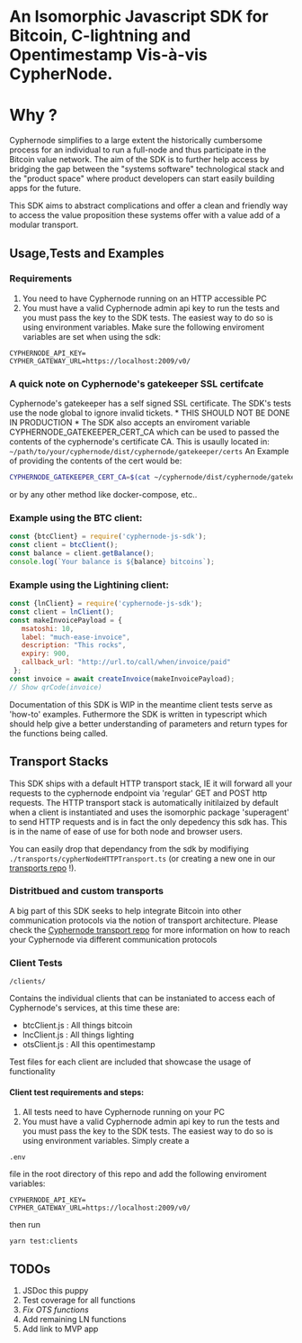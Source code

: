 # An Isomorphic Javascript SDK for Bitcoin, C-lightning and Opentimestamp Vis-à-vis CypherNode.

# Why ?

Cyphernode simplifies to a large extent the historically cumbersome process for an individual to run a full-node and thus participate in the Bitcoin value network.
The aim of the SDK is to further help access by bridging the gap between the "systems software" technological stack and the "product space" where product developers can start easily building apps for the future.

This SDK aims to abstract complications and offer a clean and friendly way to access the value proposition these systems offer with a value add of a modular transport.

## Usage,Tests and Examples

### Requirements
1. You need to have Cyphernode running on an HTTP accessible PC
2. You must have a valid Cyphernode admin api key to run the tests and you must pass the key to the SDK tests. The easiest way to do so is using environment variables. 
Make sure the following enviroment variables are set when using the sdk:
```
CYPHERNODE_API_KEY=
CYPHER_GATEWAY_URL=https://localhost:2009/v0/
```
### A quick note on Cyphernode's gatekeeper SSL certifcate
Cyphernode's gatekeeper has a self signed SSL certificate. The SDK's tests use the node global to ignore invalid tickets. * THIS SHOULD NOT BE DONE IN PRODUCTION *
The SDK also accepts an enviroment variable CYPHERNODE_GATEKEEPER_CERT_CA which can be used to passed the contents of the cyphernode's certificate CA.  This is usaully located in:
`~/path/to/your/cyphernode/dist/cyphernode/gatekeeper/certs`
An Example of providing the contents of the cert would be:
```bash
CYPHERNODE_GATEKEEPER_CERT_CA=$(cat ~/cyphernode/dist/cyphernode/gatekeeper/certs.pem) node yourapp.js
```
or by any other method like docker-compose, etc..
### Example using the BTC client:
```js 
const {btcClient} = require('cyphernode-js-sdk');
const client = btcClient();
const balance = client.getBalance();
console.log(`Your balance is ${balance} bitcoins`);
```

### Example using the Lightining client:
```js 
const {lnClient} = require('cyphernode-js-sdk');
const client = lnClient();
const makeInvoicePayload = {
   msatoshi: 10,
   label: "much-ease-invoice",
   description: "This rocks",
   expiry: 900,
   callback_url: "http://url.to/call/when/invoice/paid"
 };
const invoice = await createInvoice(makeInvoicePayload);
// Show qrCode(invoice)
```
Documentation of this SDK is WIP in the meantime client tests serve as 'how-to' examples.
Futhermore the SDK is written in typescript which should help give a better understanding of parameters and return types for the functions being called.

## Transport Stacks

This SDK ships with a default HTTP transport stack, IE it will forward all your requests to the cyphernode endpoint via 'regular' GET and POST http requests.
The HTTP transport stack is automatically initilaized by default when a client is instantiated and uses the isomorphic package 'superagent' to send HTTP requests and is in fact the only depedency this sdk has. This is in the name of ease of use for both node and browser users.

You can easily drop that dependancy from the sdk by modifiying `./transports/cypherNodeHTTPTransport.ts` (or creating a new one in our [transports repo](https://github.com/gabidi/cyphernode-js-sdk-transports) !).

### Distritbued and custom transports

A big part of this SDK seeks to help integrate Bitcoin into other communication protocols via the notion of transport architecture. Please check the [Cyphernode transport repo](https://github.com/gabidi/cyphernode-js-sdk-transports) for more information on how to reach your Cyphernode via different communication protocols

### Client Tests
```
/clients/
```
Contains the individual clients that can be instaniated to access each of Cyphernode's services, at this time these are:

- btcClient.js : All things bitcoin
- lncClient.js : All things lighting
- otsClient.js : All this opentimestamp

Test files for each client are included that showcase the usage of functionality

#### Client test requirements and steps:
1. All tests need to have Cyphernode running on your PC
2. You must have a valid Cyphernode admin api key to run the tests and you must pass the key to the SDK tests. The easiest way to do so is using environment variables. Simply create a 
```
.env
``` 
file in the root directory of this repo and add the following enviroment variables:
```
CYPHERNODE_API_KEY=
CYPHER_GATEWAY_URL=https://localhost:2009/v0/
```
then run 
```
yarn test:clients
```
## TODOs

1. JSDoc this puppy
2. Test coverage for all functions
3. _Fix OTS functions_
4. Add remaining LN functions
5. Add link to MVP app
